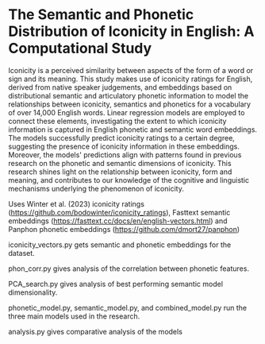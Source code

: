 # The Semantic and Phonetic Distribution of Iconicity in English: A Computational Study

Iconicity is a perceived similarity between aspects of the form of a word or sign and its meaning. This study makes use of iconicity ratings for English, derived from native speaker judgements, and embeddings based on distributional semantic and articulatory phonetic information to model the relationships between iconicity, semantics and phonetics for a vocabulary of over 14,000 English words. Linear regression models are employed to connect these elements, investigating the extent to which iconicity information is captured in English phonetic and semantic word embeddings. The models successfully predict iconicity ratings to a certain degree, suggesting the presence of iconicity information in these embeddings. Moreover, the models' predictions align with patterns found in previous research on the phonetic and semantic dimensions of iconicity. This research shines light on the relationship between iconicity, form and meaning, and contributes to our knowledge of the cognitive and linguistic mechanisms underlying the phenomenon of iconicity.

Uses Winter et al. (2023) iconicity ratings (https://github.com/bodowinter/iconicity_ratings), Fasttext semantic embeddings (https://fasttext.cc/docs/en/english-vectors.html) and Panphon phonetic embeddings (https://github.com/dmort27/panphon)

iconicity_vectors.py gets semantic and phonetic embeddings for the dataset.

phon_corr.py gives analysis of the correlation between phonetic features.

PCA_search.py gives analysis of best performing semantic model dimensionality.

phonetic_model.py, semantic_model.py, and combined_model.py run the three main models used in the research.

analysis.py gives comparative analysis of the models
